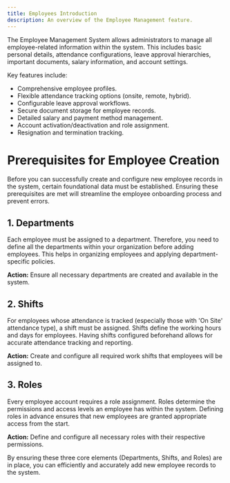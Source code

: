 ```yaml
---
title: Employees Introduction
description: An overview of the Employee Management feature.
---
```


The Employee Management System allows administrators to manage all employee-related information within the system. This includes basic personal details, attendance configurations, leave approval hierarchies, important documents, salary information, and account settings.

Key features include:

-   Comprehensive employee profiles.
-   Flexible attendance tracking options (onsite, remote, hybrid).
-   Configurable leave approval workflows.
-   Secure document storage for employee records.
-   Detailed salary and payment method management.
-   Account activation/deactivation and role assignment.
-   Resignation and termination tracking.

# Prerequisites for Employee Creation

Before you can successfully create and configure new employee records in the system, certain foundational data must be established. Ensuring these prerequisites are met will streamline the employee onboarding process and prevent errors.

## 1. Departments

Each employee must be assigned to a department. Therefore, you need to define all the departments within your organization before adding employees. This helps in organizing employees and applying department-specific policies.

**Action:** Ensure all necessary departments are created and available in the system.

## 2. Shifts

For employees whose attendance is tracked (especially those with 'On Site' attendance type), a shift must be assigned. Shifts define the working hours and days for employees. Having shifts configured beforehand allows for accurate attendance tracking and reporting.

**Action:** Create and configure all required work shifts that employees will be assigned to.

## 3. Roles

Every employee account requires a role assignment. Roles determine the permissions and access levels an employee has within the system. Defining roles in advance ensures that new employees are granted appropriate access from the start.

**Action:** Define and configure all necessary roles with their respective permissions.

By ensuring these three core elements (Departments, Shifts, and Roles) are in place, you can efficiently and accurately add new employee records to the system.
